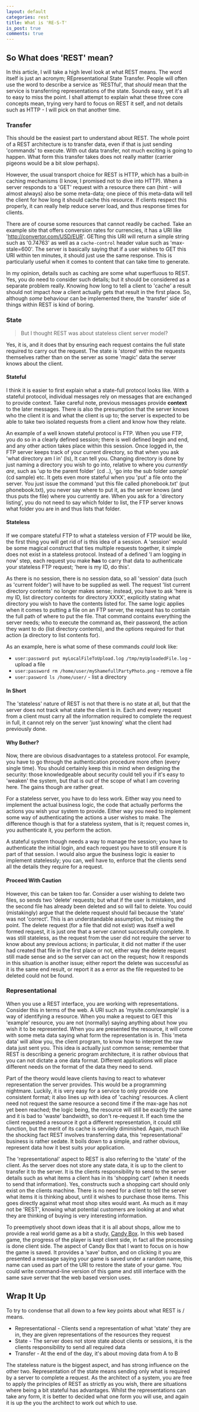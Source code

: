 ```yaml
---
layout: default
categories: rest
title: What is 'RE-S-T'
is_post: true
comments: true
---
```


## So What does 'REST' mean?

In this article, I will take a high level look at what REST means.
The word itself is just an acronym; REpresentational State Transfer.
People will often use the word to describe a service as 'RESTful',
that *should* mean that the service is transferring representations of the state.
Sounds easy, yet it's all to easy to miss the point.
I shall attempt to explain what these three core concepts mean, trying very hard to focus on REST it self, and not details such as HTTP - I will pick on that another time.

### Transfer

This should be the easiest part to understand about REST.
The whole point of a REST architecture is to transfer data, even if that is just sending 'commands' to execute.
With out data transfer, not much exciting is going to happen.
What form this transfer takes does not really matter (carrier pigeons would be a bit slow perhaps).

However, the usual transport choice for REST is HTTP, which has a built-in caching mechanisms (I know, I promised not to dive into HTTP).
When a server responds to a 'GET' request with a resource there can (hint - will almost always) also be some meta-data;
one piece of this meta-data will tell the client for how long it should cache this resource.
If clients respect this properly, it can really help reduce server load, and thus response times for clients.

There are of course some resources that cannot readily be cached.
Take an example site that offers conversion rates for currencies, it has a URI like 'http://convertor.com/USD/EUR'.
GETting this URI will return a simple string such as '0.74763' as well as a `cache-control` header value such as 'max-stale=600'.
The server is basically saying that if a user wishes to GET this URI within ten minutes, it should just use the same response.
This is particularly useful when it comes to content that can take time to generate.

In my opinion, details such as caching are some what superfluous to REST.
Yes, you do need to consider such details; but it should be considered as a separate problem really.
Knowing how long to tell a client to 'cache' a result should not impact *how* a client actually gets that result in the first place.
So, although *some* behaviour can be implemented there,  the 'transfer' side of things within REST is kind of boring.

### State

> But I thought REST was about stateless client server model?

Yes, it is, and it does that by ensuring each request contains the full state required to carry out the request.
The state is 'stored' within the requests themselves rather than on the server as some 'magic' data the server knows about the client.

#### Stateful

I think it is easier to first explain what a state-full protocol looks like.
With a stateful protocol, individual messages rely on messages that are exchanged to provide context.
Take careful note, previous messages provide **context** to the later messages.
There is also the presumption that the server knows who the client it is and what the client is up to;
the server is expected to be able to take two isolated requests from a client and know how they relate.

An example of a well known stateful protocol is FTP.
When you use FTP, you do so in a clearly defined session;
there is well defined begin and end, and any other action takes place within this session.
Once logged in, the FTP server keeps track of your current directory, so that when you ask 'what directory am I in' (ls), It can tell you.
Changing directory is done by just naming a directory you wish to go into, relative to where you *currently are*, such as 'up to the parent folder' (cd ..), 'go into the sub folder *sample*' (cd sample) etc.
It gets even more stateful when you 'put' a file onto the server.
You just issue the command 'put this file called phonebook.txt' (put phonebook.txt), you never say where to put it, as the server knows (and thus puts the file) where you currently are.
When you ask for a 'directory listing', you do not need to say which folder to list, the FTP server knows what folder you are in and thus lists that folder.

#### Stateless

If we compare stateful FTP to what a stateless version of FTP would be like, the first thing you will get rid of is this idea of a session.
A 'session' would be some magical construct that ties multiple requests together, it simple does not exist in a stateless protocol.
Instead of a defined 'I am logging in now' step, each request you make **has** to carry that data to authenticate your stateless FTP request;
'here is my ID, do this'.

As there is no session, there is no session data, so all 'session' data (such as 'current folder') will have to be supplied as well.
The request 'list current directory contents' no longer makes sense;
instead, you have to ask 'here is my ID, list directory contents for directory XXXX', explicitly stating what directory you wish to have the contents listed for.
The same logic applies when it comes to putting a file on an FTP server, the request has to contain the full path of where to put the file.
That command contains everything the server needs; who to execute the command as, their password, the action they want to do (list directory contents), and the options required for that action (a directory to list contents for).

As an example, here is what some of these commands *could* look like:

* `user:password put myLocalFileToUpload.log /tmp/myUploadedFile.log` - upload a file
* `user:password rm /home/user/myShamefullPartyPhoto.png` - remove a file
* `user:pasword ls /home/user/` - list a directory

#### In Short

The 'stateless' nature of REST is not that there is no state at all, but that the server does not track what state the client is in.
Each and every request from a client must carry all the information required to complete the request in full,
it cannot rely on the server 'just knowing' what the client had previously done.

#### Why Bother?

Now, there are obvious disadvantages to a stateless protocol.
For example, you have to go through the authentication procedure more often (every single time).
You should certainly keep this in mind when designing the security:
those knowledgeable about security could tell you if it's easy to 'weaken' the system,
but that is out of the scope of what I am covering here.
The gains though are rather great.

For a stateless server, you have to do less work.
Either way you need to implement the actual business logic, the code that actually performs the actions you wish your system to provide.
Either way you need to implement some way of authenticating the actions a user wishes to make.
The difference though is that for a stateless system, that is it;
request comes in, you authenticate it, you perform the action.

A stateful system though needs a way to manage the session;
you have to authenticate the initial login, and each request you have to still ensure it is part of that session.
I would also argue the business logic is easier to implement statelessly;
you can, well have to, enforce that the clients send all the details they require for a request.

#### Proceed With Caution

However, this can be taken too far.
Consider a user wishing to delete two files, so sends two 'delete' requests;
but what if the user is mistaken, and the second file has already been deleted and so will fail to delete.
You could (mistakingly) argue that the delete request should fail because the 'state' was not 'correct'.
This is an understandable assumption, but missing the point.
The delete request (for a file that did not exist) was itself a well formed request, it is just one that a server cannot successfully complete.
It was still stateless, as the request from the user did not require the server to know about any previous actions;
in particular, it did not matter if the user had created that file in the first place or not, either way the delete request still made sense and so the server can act on the request; how it responds in this situation is another issue;
either report the delete was successful as it is the same end result, or report it as a error as the file requested to be deleted could not be found.

### Representational

When you use a REST interface, you are working with representations.
Consider this in terms of the web.
A URI such as 'mysite.com/example' is a way of identifying a resource.
When you make a request to GET this 'example' resource, you are not (normally) saying anything about how you wish it to be represented.
When you are presented the resource, it will come with some meta data saying what form the representation is in.
This 'meta data' will allow you, the client program, to know how to interpret the raw data just sent you.
This idea is actually just common sense;
remember that REST is describing a generic program architecture, it is rather obvious that you can not dictate a one data format.
Different applications will place different needs on the format of the data they need to send.

Part of the theory would leave clients having to react to whatever representation the server provides.
This would be a programming nightmare.
Luckily, it is very easy for a service to only provide one consistent format; it also lines up with idea of 'caching' resources.
A client need not request the same resource a second time if the max-age has not yet been reached; the logic being, the resource will still be exactly the same and it is bad to 'waste' bandwidth, so don't re-request it.
If each time the client requested a resource it got a different representation, it could still function, but the merit of its cache is servilely diminished.
Again, much like the shocking fact REST involves transferring data, this 'representational' business is rather sedate.
It boils down to a simple, and rather obvious, represent data how it best suits *your* application.

The 'representational' aspect to REST is also referring to the 'state' of the client.
As the server does not store any state data, it is up to the client to transfer it to the server.
It is the clients responsibility to send to the server details such as what items a client has in its 'shopping cart' (when it needs to send that information). Yes, constructs such a shopping cart should only exist on the clients machine.
There is no need for a client to tell the server what items it is thinking about, until it wishes to purchase those items.
This goes directly against what most shop sites would want.
As much as it may not be 'REST', knowing what potential customers are looking at and what they are thinking of buying is very interesting information.

To preemptively shoot down ideas that it is all about shops, allow me to provide a real world game as a bit a study, [Candy Box](http://candies.aniwey.net/index.php).
In this web based game, the progress of the player is kept client side, in fact all the processing is done client side.
The aspect of Candy Box that I want to focus on is how the game is saved.
It provides a 'save' button, and on clicking it you are presented a message saying your game is saved under a random name, this name can used as part of the URI to restore the state of your game.
You could write command-line version of this game and still interface with the same save server that the web based version uses.

## Wrap It Up

To try to condense that all down to a few key points about what REST is / means.

* Representational - Clients send a representation of what 'state' they are in, they are given representations of the resources they request
* State - The server does not store state about clients or sessions, it is the clients responsibility to send all required data
* Transfer - At the end of the day, it's about moving data from A to B

The stateless nature is the biggest aspect, and has strong influence on the other two.
Representation of the state means sending only what is required by a server to complete a request.
As the architect of a system, you are free to apply the principles of REST as strictly as you wish, there are situations where being a bit stateful has advantages.
Whilst the representations can take any form, it is better to decided what one form you will use, and again it is up the you the architect to work out which to use.

